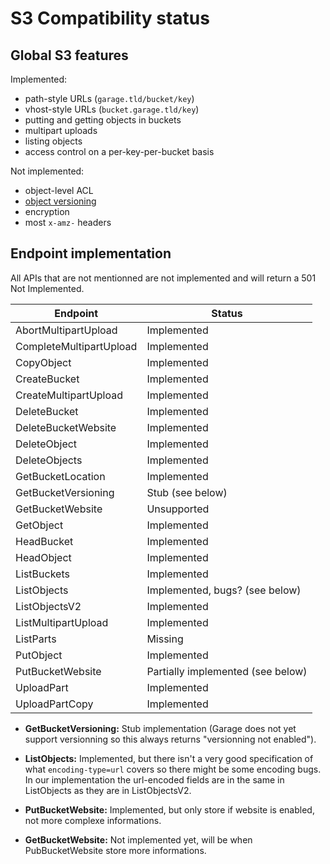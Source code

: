 # S3 Compatibility status

## Global S3 features

Implemented:

- path-style URLs (`garage.tld/bucket/key`)
- vhost-style URLs (`bucket.garage.tld/key`)
- putting and getting objects in buckets
- multipart uploads
- listing objects
- access control on a per-key-per-bucket basis

Not implemented:

- object-level ACL
- [object versioning](https://git.deuxfleurs.fr/Deuxfleurs/garage/issues/166)
- encryption
- most `x-amz-` headers


## Endpoint implementation

All APIs that are not mentionned are not implemented and will return a 501 Not Implemented.

| Endpoint                     | Status                           |
|------------------------------|----------------------------------|
| AbortMultipartUpload         | Implemented                      |
| CompleteMultipartUpload      | Implemented                      |
| CopyObject                   | Implemented                      |
| CreateBucket                 | Implemented                      |
| CreateMultipartUpload        | Implemented                      |
| DeleteBucket                 | Implemented                      |
| DeleteBucketWebsite          | Implemented                      |
| DeleteObject                 | Implemented                      |
| DeleteObjects                | Implemented                      |
| GetBucketLocation            | Implemented                      |
| GetBucketVersioning          | Stub (see below)                 |
| GetBucketWebsite             | Unsupported                      |
| GetObject                    | Implemented                      |
| HeadBucket                   | Implemented                      |
| HeadObject                   | Implemented                      |
| ListBuckets                  | Implemented                      |
| ListObjects                  | Implemented, bugs? (see below)   |
| ListObjectsV2                | Implemented                      |
| ListMultipartUpload          | Implemented                      |
| ListParts                    | Missing                          |
| PutObject                    | Implemented                      |
| PutBucketWebsite             | Partially implemented (see below)|
| UploadPart                   | Implemented                      |
| UploadPartCopy               | Implemented                      |


- **GetBucketVersioning:** Stub implementation (Garage does not yet support versionning so this always returns
"versionning not enabled").

- **ListObjects:** Implemented, but there isn't a very good specification of what `encoding-type=url` covers so there might be some encoding bugs. In our implementation the url-encoded fields are in the same in ListObjects as they are in ListObjectsV2.

- **PutBucketWebsite:** Implemented, but only store if website is enabled, not more complexe informations.

- **GetBucketWebsite:** Not implemented yet, will be when PubBucketWebsite store more informations.
